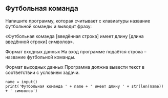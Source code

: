 ## Футбольная команда
Напишите программу, которая считывает с клавиатуры название футбольной команды и выводит фразу:

«Футбольная команда [введённая строка] имеет длину [длина введённой строки] символов».

Формат входных данных
На вход программе подаётся строка – название футбольной команды.

Формат выходных данных
Программа должна вывести текст в соответствии с условием задачи.

```
name = input()
print('Футбольная команда ' + name + ' имеет длину ' + str(len(name)) + ' символов')
```